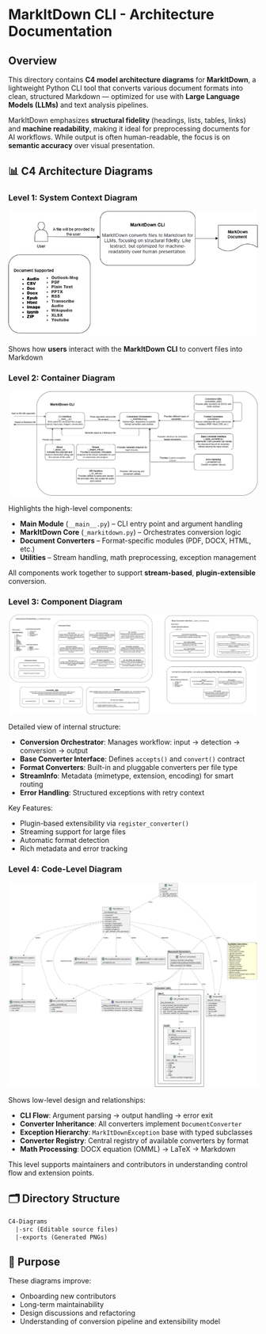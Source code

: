 # MarkItDown CLI - Architecture Documentation

## Overview
This directory contains **C4 model architecture diagrams** for **MarkItDown**, a lightweight Python CLI tool that converts various document formats into clean, structured Markdown — optimized for use with **Large Language Models (LLMs)** and text analysis pipelines.

MarkItDown emphasizes **structural fidelity** (headings, lists, tables, links) and **machine readability**, making it ideal for preprocessing documents for AI workflows. While output is often human-readable, the focus is on **semantic accuracy** over visual presentation.

## 📊 C4 Architecture Diagrams

### Level 1: System Context Diagram
![Context Diagram](exports/level-1.png)

Shows how **users** interact with the **MarkItDown CLI** to convert files into Markdown


### Level 2: Container Diagram
![Container Diagram](exports/level-2.png)

Highlights the high-level components:
- **Main Module** (`__main__.py`) – CLI entry point and argument handling
- **MarkItDown Core** (`_markitdown.py`) – Orchestrates conversion logic
- **Document Converters** – Format-specific modules (PDF, DOCX, HTML, etc.)
- **Utilities** – Stream handling, math preprocessing, exception management

All components work together to support **stream-based**, **plugin-extensible** conversion.

### Level 3: Component Diagram
![Component Diagram](exports/level-3.png)

Detailed view of internal structure:
- **Conversion Orchestrator**: Manages workflow: input → detection → conversion → output
- **Base Converter Interface**: Defines `accepts()` and `convert()` contract
- **Format Converters**: Built-in and pluggable converters per file type
- **StreamInfo**: Metadata (mimetype, extension, encoding) for smart routing
- **Error Handling**: Structured exceptions with retry context

Key Features:
- Plugin-based extensibility via `register_converter()`
- Streaming support for large files
- Automatic format detection
- Rich metadata and error tracking

### Level 4: Code-Level Diagram
![Code-Level Diagram](exports/level-4.png)

Shows low-level design and relationships:
- **CLI Flow**: Argument parsing → output handling → error exit
- **Converter Inheritance**: All converters implement `DocumentConverter`
- **Exception Hierarchy**: `MarkItDownException` base with typed subclasses
- **Converter Registry**: Central registry of available converters by format
- **Math Processing**: DOCX equation (OMML) → LaTeX → Markdown

This level supports maintainers and contributors in understanding control flow and extension points.

## 🗂️ Directory Structure
```
C4-Diagrams
  |-src (Editable source files)
  |-exports (Generated PNGs)
```
## 📌 Purpose
These diagrams improve:
- Onboarding new contributors
- Long-term maintainability
- Design discussions and refactoring
- Understanding of conversion pipeline and extensibility model